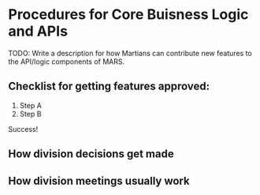 # Procedures for Core Buisness Logic and APIs

TODO: Write a description for how Martians can contribute new features to the API/logic components of MARS.

## Checklist for getting features approved:

1. Step A
2. Step B

Success!

## How division decisions get made

## How division meetings usually work